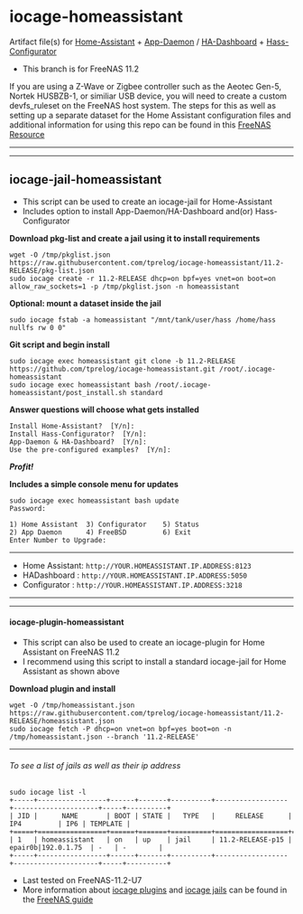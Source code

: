 # iocage-homeassistant
Artifact file(s) for [Home-Assistant](https://www.home-assistant.io/) + [App-Daemon](https://www.home-assistant.io/docs/ecosystem/appdaemon/) / [HA-Dashboard](https://www.home-assistant.io/docs/ecosystem/hadashboard/) + [Hass-Configurator](https://www.home-assistant.io/docs/ecosystem/hass-configurator/#configuration-ui-for-home-assistant)  

- This branch is for FreeNAS 11.2

If you are using a Z-Wave or Zigbee controller such as the Aeotec Gen-5, Nortek HUSBZB-1, or similiar USB device, you will need to create a custom devfs_ruleset on the FreeNAS host system. The steps for this as well as setting up a separate dataset for the Home Assistant configuration files and additional information for using this repo can be found in this [FreeNAS Resource](https://forums.freenas.org/index.php?resources/fn-11-2-iocage-home-assistant-jail-plugins-for-node-red-mosquitto-amazon-dash-tasmoadmin.102/)

---
---
## iocage-jail-homeassistant

 - This script can be used to create an iocage-jail for Home-Assistant
 - Includes option to install App-Daemon/HA-Dashboard and(or) Hass-Configurator

**Download pkg-list and create a jail using it to install requirements**

    wget -O /tmp/pkglist.json https://raw.githubusercontent.com/tprelog/iocage-homeassistant/11.2-RELEASE/pkg-list.json
    sudo iocage create -r 11.2-RELEASE dhcp=on bpf=yes vnet=on boot=on allow_raw_sockets=1 -p /tmp/pkglist.json -n homeassistant


**Optional: mount a dataset inside the jail**

    sudo iocage fstab -a homeassistant "/mnt/tank/user/hass /home/hass nullfs rw 0 0"

**Git script and begin install**

    sudo iocage exec homeassistant git clone -b 11.2-RELEASE https://github.com/tprelog/iocage-homeassistant.git /root/.iocage-homeassistant
    sudo iocage exec homeassistant bash /root/.iocage-homeassistant/post_install.sh standard

**Answer questions will choose what gets installed**

    Install Home-Assistant?  [Y/n]:
    Install Hass-Configurator?  [Y/n]:
    App-Daemon & HA-Dashboard?  [Y/n]:
    Use the pre-configured examples?  [Y/n]:

***Profit!***

**Includes a simple console menu for updates**

    sudo iocage exec homeassistant bash update
    Password:

    1) Home Assistant  3) Configurator    5) Status
    2) App Daemon      4) FreeBSD         6) Exit
    Enter Number to Upgrade: 

---

  - Home Assistant: `http://YOUR.HOMEASSISTANT.IP.ADDRESS:8123`
  - HADashboard   : `http://YOUR.HOMEASSISTANT.IP.ADDRESS:5050`
  - Configurator  : `http://YOUR.HOMEASSISTANT.IP.ADDRESS:3218`

---
---

#### iocage-plugin-homeassistant

 - This script can also be used to create an iocage-plugin for Home Assistant on FreeNAS 11.2
 - I recommend using this script to install a standard iocage-jail for Home Assistant as shown above

**Download plugin and install**

    wget -O /tmp/homeassistant.json https://raw.githubusercontent.com/tprelog/iocage-homeassistant/11.2-RELEASE/homeassistant.json
    sudo iocage fetch -P dhcp=on vnet=on bpf=yes boot=on -n /tmp/homeassistant.json --branch '11.2-RELEASE'

---

###### To see a list of jails as well as their ip address

    sudo iocage list -l
    +-----+-----------------+------+-------+----------+------------------+---------------------+-----+----------+
    | JID |      NAME       | BOOT | STATE |   TYPE   |     RELEASE      |         IP4         | IP6 | TEMPLATE |
    +=====+=================+======+=======+==========+==================+=====================+=====+==========+
    | 1   | homeassistant   | on   | up    | jail     | 11.2-RELEASE-p15 | epair0b|192.0.1.75  | -   | -        |
    +-----+-----------------+------+-------+----------+------------------+---------------------+-----+----------+

- Last tested on FreeNAS-11.2-U7
- More information about [iocage plugins](https://doc.freenas.org/11.2/plugins.html) and [iocage jails](https://doc.freenas.org/11.2/jails.html) can be found in the [FreeNAS guide](https://doc.freenas.org/11.2/intro.html#introduction)
